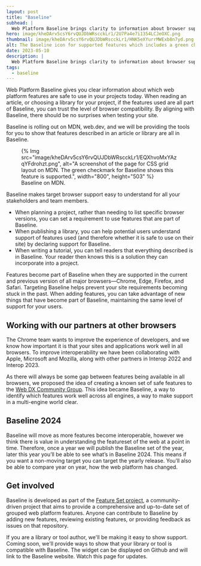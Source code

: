 ```yaml
---
layout: post
title: "Baseline"
subhead: |
  Web Platform Baseline brings clarity to information about browser support for web platform features.
hero: image/kheDArv5csY6rvQUJDbWRscckLr1/2U7Pa4e7i1354LCJeOXC.png
thumbnail: image/kheDArv5csY6rvQUJDbWRscckLr1/HNK5eXYurrMWExb8n7yd.png
alt: The Baseline icon for supported features which includes a green check.
date: 2023-05-10
description: |
  Web Platform Baseline brings clarity to information about browser support for web platform features.
tags:
  - baseline
---
```


Web Platform Baseline gives you clear information about which web platform features are safe to use in your projects today. When reading an article, or choosing a library for your project, if the features used are all part of Baseline, you can trust the level of browser compatibility. By aligning with Baseline, there should be no surprises when testing your site.

Baseline is rolling out on MDN, web.dev, and we will be providing the tools for you to show that features described in an article or library are all in Baseline.

<figure>
{% Img src="image/kheDArv5csY6rvQUJDbWRscckLr1/EQXhvoMxYAzqYFdrohzt.png", alt="A screenshot of the page for CSS grid layout on MDN. The green checkmark for Baseline shows this feature is supported.", width="800", height="503" %}
    <figcaption>Baseline on MDN.</figcaption>
</figure>

Baseline makes target browser support easy to understand for all your stakeholders and team members. 

- When planning a project, rather than needing to list specific browser versions, you can set a requirement to use features that are part of Baseline.
- When publishing a library, you can help potential users understand support of features used (and therefore whether it is safe to use on their site) by declaring support for Baseline.
- When writing a tutorial, you can tell readers that everything described is in Baseline. Your reader then knows this is a solution they can incorporate into a project.

Features become part of Baseline when they are supported in the current and previous version of all major browsers—Chrome, Edge, Firefox, and Safari. Targeting Baseline helps prevent your site requirements becoming stuck in the past. When adding features, you can take advantage of new things that have become part of Baseline, maintaining the same level of support for your users. 

## Working with our partners at other browsers

The Chrome team wants to improve the experience of developers, and we know how important it is that your sites and applications work well in all browsers. To improve interoperability we have been collaborating with Apple, Microsoft and Mozilla, along with other partners in Interop 2022 and Interop 2023. 

As there will always be some gap between features being available in all browsers, we proposed the idea of creating a known set of safe features to the [Web DX Community Group](https://www.w3.org/blog/2022/11/webdx-improving-the-experience-for-web-developers/). This idea became Baseline, a way to identify which features work well across all engines, a way to make support in a multi-engine world clear.

## Baseline 2024

Baseline will move as more features become interoperable, however we think there is value in understanding the featureset of the web at a point in time. Therefore, once a year we will publish the Baseline set of the year, later this year you’ll be able to see what’s in Baseline 2024. This means if you want a non-moving target you can target the yearly release. You’ll also be able to compare year on year, how the web platform has changed.  

## Get involved

Baseline is developed as part of the [Feature Set project](https://github.com/web-platform-dx/feature-set), a community-driven project that aims to provide a comprehensive and up-to-date set of grouped web platform features. Anyone can contribute to Baseline by adding new features, reviewing existing features, or providing feedback as issues on that repository.

If you are a library or tool author, we'll be making it easy to show support. Coming soon, we'll provide ways to show that your library or tool is compatible with Baseline. The widget can be displayed on Github and will link to the Baseline website. Watch this page for updates.

